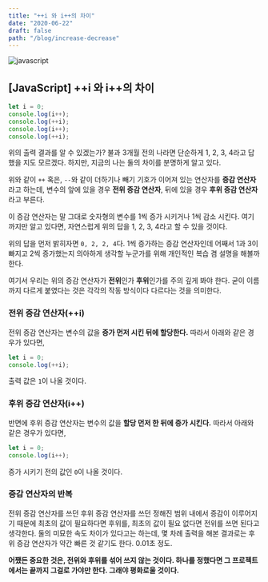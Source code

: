```yaml
---
title: "++i 와 i++의 차이"
date: "2020-06-22"
draft: false
path: "/blog/increase-decrease"
---
```


![javascript](https://blog.martinwork.co.kr/images/javascript/javascript.png)

## [JavaScript] ++i 와 i++의 차이

```js
let i = 0;
console.log(i++);
console.log(++i);
console.log(i++);
console.log(++i);
```

위의 출력 결과를 알 수 있겠는가? 불과 3개월 전의 나라면 단순하게 1, 2, 3, 4라고 답했을 지도 모르겠다. 하지만, 지금의 나는 둘의 차이를 분명하게 알고 있다.

위와 같이 `++` 혹은, `--`와 같이 더하기나 빼기 기호가 이어져 있는 연산자를 **증감 연산자**라고 하는데, 변수의 앞에 있을 경우 **전위 증감 연산자**, 뒤에 있을 경우 **후위 증감 연산자**라고 부른다.

이 증감 연산자는 말 그대로 숫자형의 변수를 1씩 증가 시키거나 1씩 감소 시킨다. 여기까지만 알고 있다면, 자연스럽게 위의 답을 1, 2, 3, 4라고 할 수 있을 것이다.

위의 답을 먼저 밝히자면 `0, 2, 2, 4`다.
1씩 증가하는 증감 연산자인데 어째서 1과 3이 빠지고 2씩 증가했는지 의아하게 생각할 누군가를 위해 개인적인 복습 겸 설명을 해볼까 한다.

여기서 우리는 위의 증감 연산자가 **전위**인가 **후위**인가를 주의 깊게 봐야 한다. 굳이 이름까지 다르게 붙였다는 것은 각각의 작동 방식이다 다르다는 것을 의미한다.


### 전위 증감 연산자(++i)
전위 증감 연산자는 변수의 값을 **증가 먼저 시킨 뒤에 할당한다.** 따라서 아래와 같은 경우가 있다면,

```javascript
let i = 0;
console.log(++i);
```

출력 값은 `1`이 나올 것이다.


### 후위 증감 연산자(i++)
반면에 후위 증감 연산자는 변수의 값을 **할당 먼저 한 뒤에 증가 시킨다.** 따라서 아래와 같은 경우가 있다면,

```js
let i = 0;
console.log(i++);
```

증가 시키기 전의 값인  `0`이 나올 것이다.


### 증감 연산자의 반복
전위 증감 연산자를 쓰던 후위 증감 연산자를 쓰던 정해진 범위 내에서 증감이 이루어지기 때문에 최초의 값이 필요하다면 후위를, 최초의 값이 필요 없다면 전위를 쓰면 된다고 생각한다. 둘의 미묘한 속도 차이가 있다고는 하는데, 몇 차례 출력을 해본 결과로는 후위 증감 연산자가 약간 빠른 것 같기도 한다. 0.01초 정도.

**어쨌든 중요한 것은, 전위와 후위를 섞어 쓰지 않는 것이다. 하나를 정했다면 그 프로젝트에서는 끝까지 그걸로 가야만 한다. 그래야 평화로울 것이다.**